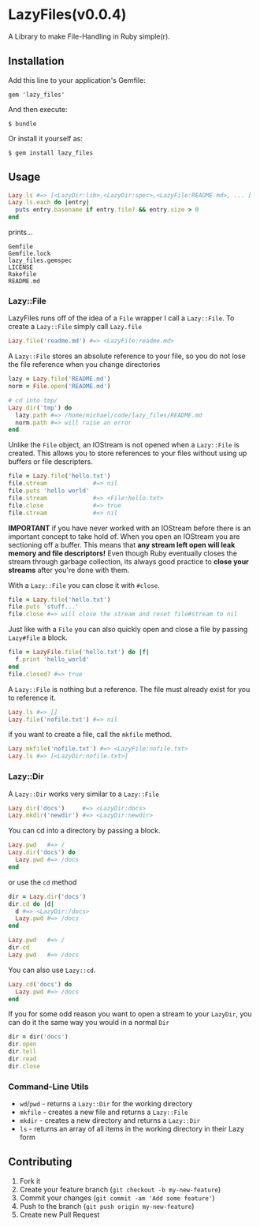 # LazyFiles(v0.0.4)

A Library to make File-Handling in Ruby simple(r).

## Installation

Add this line to your application's Gemfile:

    gem 'lazy_files'

And then execute:

    $ bundle

Or install it yourself as:

    $ gem install lazy_files

## Usage

```ruby
Lazy.ls #=> [<LazyDir:lib>,<LazyDir:spec>,<LazyFile:README.md>, ... ]
Lazy.ls.each do |entry|
  puts entry.basename if entry.file? && entry.size > 0
end
```

prints...

```
Gemfile
Gemfile.lock
lazy_files.gemspec
LICENSE
Rakefile
README.md
```

### Lazy::File

LazyFiles runs off of the idea of a `File` wrapper I call a `Lazy::File`. To create a
`Lazy::File` simply call `Lazy.file`

```ruby
Lazy.file('readme.md') #=> <LazyFile:readme.md>
```

A `Lazy::File` stores an absolute reference to your file, so you do not lose the
file reference when you change directories

```ruby
lazy = Lazy.file('README.md')
norm = File.open('README.md')

# cd into tmp/
Lazy.dir('tmp') do
  lazy.path #=> /home/michael/code/lazy_files/README.md
  norm.path #=> will raise an error
end
```

Unlike the `File` object, an IOStream is not opened when a `Lazy::File` is created.
This allows you to store references to your files without using up buffers or file
descripters.

```ruby
file = Lazy.file('hello.txt')
file.stream             #=> nil
file.puts 'hello world'
file.stream             #=> <File:hello.txt>
file.close              #=> true
file.stream             #=> nil
```

**IMPORTANT** if you have never worked with an IOStream before there is an important concept
to take hold of. When you open an IOStream you are sectioning off a buffer. This means
that **any stream left open will leak memory and file descriptors!** Even though Ruby eventually
closes the stream through garbage collection, its always good practice to **close your streams**
after you're done with them.

With a `Lazy::File` you can close it with `#close`.

```ruby
file = Lazy.file('hello.txt')
file.puts 'stuff...'
file.close #=> will close the stream and reset file#stream to nil
```

Just like with a `File` you can also quickly open and close a file by passing `Lazy#file`
a block.

```ruby
file = LazyFile.file('hello.txt') do |f|
  f.print 'hello_world'
end
file.closed? #=> true
```

A `Lazy::File` is nothing but a reference. The file must already exist for you to
reference it.

```ruby
Lazy.ls #=> []
Lazy.file('nofile.txt') #=> nil
```

if you want to create a file, call the `mkfile` method.

```ruby
Lazy.mkfile('nofile.txt') #=> <LazyFile:nofile.txt>
Lazy.ls #=> [<LazyDir:nofile.txt>]
```

### Lazy::Dir

A `Lazy::Dir` works very similar to a `Lazy::File`

```ruby
Lazy.dir('docs')     #=> <LazyDir:docs>
Lazy.mkdir('newdir') #=> <LazyDir:newdir>
```

You can cd into a directory by passing a block.

```ruby
Lazy.pwd   #=> /
Lazy.dir('docs') do
  Lazy.pwd #=> /docs
end
```

or use the `cd` method

```ruby
dir = Lazy.dir('docs')
dir.cd do |d|
  d #=> <LazyDir:/docs>
  Lazy.pwd #=> /docs
end

Lazy.pwd   #=> /
dir.cd
Lazy.pwd   #=> /docs
```

You can also use `Lazy::cd`.

```ruby
Lazy.cd('docs') do
  Lazy.pwd #=> /docs
end
```

If you for some odd reason you want to open a stream to your `LazyDir`,
you can do it the same way you would in a normal `Dir`

```ruby
dir = dir('docs')
dir.open
dir.tell
dir.read
dir.close
```

### Command-Line Utils

- `wd`/`pwd` - returns a `Lazy::Dir` for the working directory
- `mkfile`   - creates a new file and returns a `Lazy::File`
- `mkdir`    - creates a new directory and returns a `Lazy::Dir`
- `ls`       - returns an array of all items in the working directory in their Lazy form


## Contributing

1. Fork it
2. Create your feature branch (`git checkout -b my-new-feature`)
3. Commit your changes (`git commit -am 'Add some feature'`)
4. Push to the branch (`git push origin my-new-feature`)
5. Create new Pull Request
